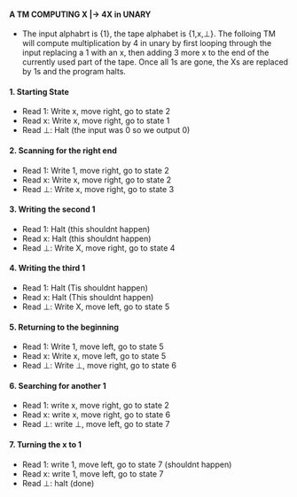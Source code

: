 #### A TM COMPUTING X |-> 4X in UNARY
- The input alphabrt is {1}, the tape alphabet is {1,x,⊥}. The folloing TM will compute multiplication by 4 in unary by first looping through the input replacing a 1 with an x, then adding 3 more x to the end of the currently used part of the tape. Once all 1s are gone, the Xs are replaced by 1s and the program halts. 

#### 1. Starting State
- Read 1: Write x, move right, go to state 2
- Read x: Write x, move right, go to state 1
- Read ⊥: Halt (the input was 0 so we output 0)
#### 2. Scanning for the right end
- Read 1: Write 1, move right, go to state 2
- Read x: Write x, move right, go to state 2
- Read ⊥: Write x, move right, go to state 3
#### 3. Writing the second 1
- Read 1: Halt (this shouldnt happen)
- Read x: Halt (this shouldnt happen)
- Read ⊥: Write X, move right, go to state 4
#### 4. Writing the third 1
- Read 1: Halt (Tis shouldnt happen)
- Read x: Halt (This shouldnt happen)
- Read ⊥: Write X, move left, go to state 5
#### 5. Returning to the beginning
- Read 1: Write 1, move left, go to state 5
- Read x: Write x, move left, go to state 5
- Read ⊥: Write ⊥, move right, go to state 6
#### 6. Searching for another 1
- Read 1: write x, move right, go to state 2
- Read x: write x, move right, go to state 6
- Read ⊥: write ⊥, move left, go to state 7
#### 7. Turning the x to 1
- Read 1: write 1, move left, go to state 7 (shouldnt happen)
- Read x: write 1, move left, go to state 7
- Read ⊥: halt (done)
